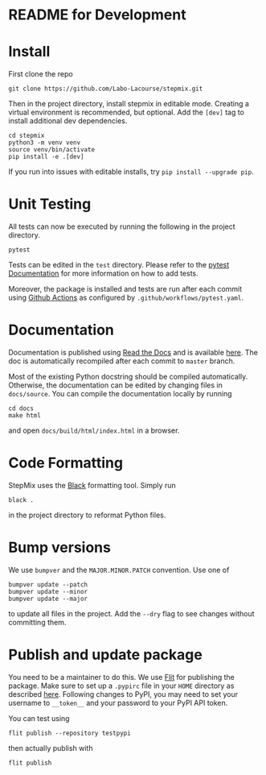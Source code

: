 README for Development
==============================
# Install
First clone the repo 
```
git clone https://github.com/Labo-Lacourse/stepmix.git
``` 
Then in the project directory, install stepmix in editable mode. Creating a virtual environment is recommended, but
optional. Add the ```[dev]``` tag to install additional dev dependencies.
```
cd stepmix
python3 -m venv venv
source venv/bin/activate
pip install -e .[dev]
``` 
If you run into issues with editable installs, try ```pip install --upgrade pip```.

# Unit Testing
All tests can now be executed by running the following in the project directory.
```
pytest
``` 
Tests can be edited in the ```test``` directory. Please refer to the [pytest Documentation](https://docs.pytest.org/en/7.1.x/getting-started.html) for more
information on how to add tests. 

Moreover, the package is installed and tests are run after each commit using [Github Actions](https://docs.github.com/en/actions/automating-builds-and-tests/building-and-testing-python) as configured by ```.github/workflows/pytest.yaml```.

# Documentation
Documentation is published using [Read the Docs](https://readthedocs.org/) and is available
[here](https://stepmix.readthedocs.io/en/latest/). The doc is automatically recompiled after each
commit to ```master``` branch.

Most of the existing Python docstring should be compiled automatically. Otherwise, the documentation can be edited by
changing files in ```docs/source```. You can compile the documentation locally by running
```
cd docs
make html
``` 
and open ```docs/build/html/index.html``` in a browser.

# Code  Formatting
StepMix uses the [Black](https://github.com/psf/black) formatting tool. Simply run
```
black .
``` 
in the project directory to reformat Python files.

# Bump versions
We use ```bumpver``` and the ```MAJOR.MINOR.PATCH``` convention. Use one of
```
bumpver update --patch 
bumpver update --minor 
bumpver update --major 
```
to update all files in the project. Add the ```--dry``` flag to 
see changes without committing them.

# Publish and update package
You need to be a maintainer to do this. We use [Flit](https://flit.pypa.io/en/stable/) for publishing the package. Make sure to set up
a ```.pypirc``` file in your ```HOME``` directory as described [here](https://flit.pypa.io/en/latest/upload.html). Following
changes to PyPI, you may need to set your username to ```__token__``` and your password to your PyPI API token.

You can test using  
```
flit publish --repository testpypi
``` 
then actually publish with
```
flit publish
``` 

